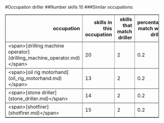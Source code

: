 #Occupation driller
##Number skills 10
###Similar occupations:
<table border="1" class="dataframe">
  <thead>
    <tr style="text-align: right;">
      <th>occupation</th>
      <th>skills in this occupation</th>
      <th>skills that match driller</th>
      <th>percentage match with driller</th>
      <th>skills not in driller</th>
    </tr>
  </thead>
  <tbody>
    <tr>
      <td>&lt;span&gt;[drilling machine operator](drilling_machine_operator.md)&lt;/span&gt;</td>
      <td>20</td>
      <td>2</td>
      <td>0.2</td>
      <td>18</td>
    </tr>
    <tr>
      <td>&lt;span&gt;[oil rig motorhand](oil_rig_motorhand.md)&lt;/span&gt;</td>
      <td>13</td>
      <td>2</td>
      <td>0.2</td>
      <td>11</td>
    </tr>
    <tr>
      <td>&lt;span&gt;[stone driller](stone_driller.md)&lt;/span&gt;</td>
      <td>14</td>
      <td>2</td>
      <td>0.2</td>
      <td>12</td>
    </tr>
    <tr>
      <td>&lt;span&gt;[shotfirer](shotfirer.md)&lt;/span&gt;</td>
      <td>15</td>
      <td>2</td>
      <td>0.2</td>
      <td>13</td>
    </tr>
  </tbody>
</table>
